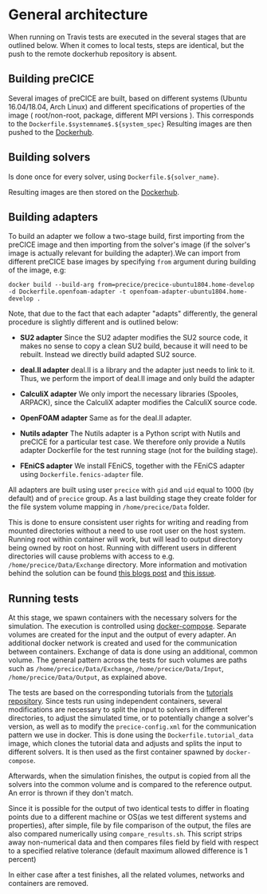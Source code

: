 # General architecture

When running on Travis tests are executed in the several stages that are outlined below. 
When it comes to local tests, steps are identical, but the push to the remote dockerhub repository is absent.

## Building preCICE

Several images of preCICE are built, based on different systems (Ubuntu 16.04/18.04, Arch Linux) and different specifications
of properties of the image ( root/non-root, package, different MPI versions ). This corresponds to the `Dockerfile.$systemname$.${system_spec}`
Resulting images are then pushed to the [Dockerhub](https://hub.docker.com/u/precice).

## Building solvers

Is done once for every solver, using `Dockerfile.${solver_name}`.

Resulting images are then stored on the [Dockerhub](https://hub.docker.com/u/precice).

## Building adapters


To build an adapter we follow a two-stage build, first importing from the preCICE image and then importing from the solver's image
(if the solver's image is actually relevant for building the adapter).We can import from different preCICE base images by specifying `from` 
argument during building of the image, e.g:
```
docker build --build-arg from=precice/precice-ubuntu1804.home-develop -d Dockerfile.openfoam-adapter -t openfoam-adapter-ubuntu1804.home-develop .
```
Note, that due to the fact that each adapter "adapts" differently, the general procedure is slightly different and is outlined below:

- **SU2 adapter**
  Since the SU2 adapter modifies the SU2 source code, it makes no sense to copy a clean SU2 build, because it will need to be rebuilt. Instead we directly build adapted
  SU2 source.

- **deal.II adapter**
  deal.II is a library and the adapter just needs to link to it. Thus, we perform the import of deal.II image and only build
  the adapter

- **CalculiX adapter**
  We only import the necessary libraries (Spooles, ARPACK), since the CalculiX adapter modifies the CalculiX source code.

- **OpenFOAM adapter**
  Same as for the deal.II adapter.

- **Nutils adapter**
  The Nutils adapter is a Python script with Nutils and preCICE for a particular test case. We therefore only provide a Nutils adapter Dockerfile for
 the test running stage (not for the building stage).

- **FEniCS adapter**
  We install FEniCS, together with the FEniCS adapter using `Dockerfile.fenics-adapter` file.


All adapters are built using user `precice` with `gid` and `uid` equal to 1000 (by default) and of `precice` group. As a last building stage they create folder for the file system volume mapping in `/home/precice/Data` folder.

This is done to ensure consistent user rights for writing and reading from mounted directories without a need to use root user on the host system. Running root within container will work, but will lead to output directory being owned by root on host. Running with different users in different directories will cause problems with access to e.g. `/home/precice/Data/Exchange` directory. More information and motivation behind the solution can be found [this blogs post](https://medium.com/@nielssj/docker-volumes-and-file-system-permissions-772c1aee23ca) and [this issue](https://github.com/moby/moby/issues/2259).

## Running tests

At this stage, we spawn containers with the necessary solvers for the simulation. The execution is controlled using [docker-compose](https://docs.docker.com/compose/). Separate volumes are created for the input and the output of every adapter. An additional docker network is created and used for the communication between containers. Exchange of data is done using an additional, common volume. The general pattern across the tests for such volumes are paths
such as `/home/precice/Data/Exchange`, `/home/precice/Data/Input`, `/home/precice/Data/Output`, as explained above.

The tests are based on the corresponding tutorials from the [tutorials repository](https://github.com/precice/tutorials). Since tests run using independent containers, several modifications are necessary to split the input to solvers in different directories, to adjust the simulated time, or to potentially change a solver's version, as well as to modify the `precice-config.xml` for the communication pattern we use in docker. This is done using the `Dockerfile.tutorial_data` image, which clones the tutorial data and adjusts and splits the input to different solvers. It is then used as the first container spawned by `docker-compose`.

Afterwards, when the simulation finishes, the output is copied from all the solvers into the common volume and is compared to the reference output. An error is thrown if they don't match.

Since it is possible for the output of two identical tests to differ in floating points due to a different machine or OS(as we test different systems and properties), after simple, file by file comparison of the output,
the files are also compared numerically using `compare_results.sh`. This script strips away non-numerical data and then compares files field by field with respect to a specified relative tolerance (default maximum allowed difference is 1 percent)

In either case after a test finishes, all the related volumes, networks and containers are removed.

